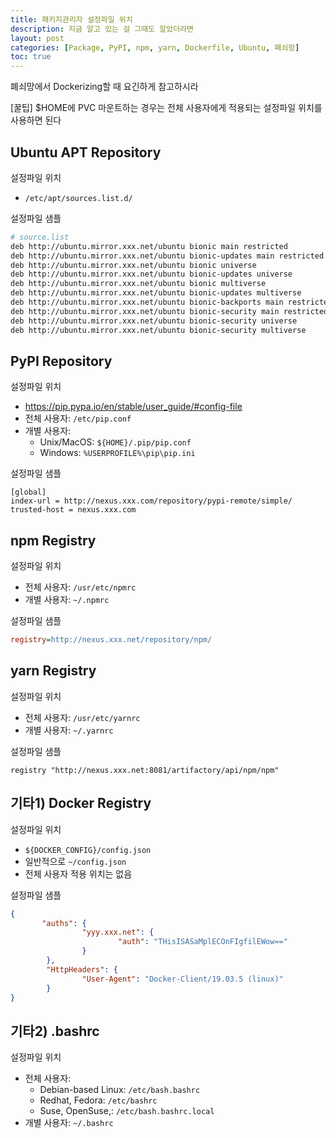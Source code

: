 ```yaml
---
title: 패키지관리자 설정파일 위치
description: 지금 알고 있는 걸 그때도 알았더라면
layout: post
categories: [Package, PyPI, npm, yarn, Dockerfile, Ubuntu, 폐쇠망]
toc: true
---
```


폐쇠망에서 Dockerizing할 때 요긴하게 참고하시라

\[꿀팁\] $HOME에 PVC 마운트하는 경우는 전체 사용자에게 적용되는 설정파일 위치를 사용하면 된다

## Ubuntu APT Repository

설정파일 위치

- `/etc/apt/sources.list.d/`

설정파일 샘플

```bash
# source.list
deb http://ubuntu.mirror.xxx.net/ubuntu bionic main restricted
deb http://ubuntu.mirror.xxx.net/ubuntu bionic-updates main restricted
deb http://ubuntu.mirror.xxx.net/ubuntu bionic universe
deb http://ubuntu.mirror.xxx.net/ubuntu bionic-updates universe
deb http://ubuntu.mirror.xxx.net/ubuntu bionic multiverse
deb http://ubuntu.mirror.xxx.net/ubuntu bionic-updates multiverse
deb http://ubuntu.mirror.xxx.net/ubuntu bionic-backports main restricted universe multiverse
deb http://ubuntu.mirror.xxx.net/ubuntu bionic-security main restricted
deb http://ubuntu.mirror.xxx.net/ubuntu bionic-security universe
deb http://ubuntu.mirror.xxx.net/ubuntu bionic-security multiverse
```

## PyPI Repository

설정파일 위치

- https://pip.pypa.io/en/stable/user_guide/#config-file
- 전체 사용자: `/etc/pip.conf`
- 개별 사용자:
  - Unix/MacOS: `${HOME}/.pip/pip.conf `
  - Windows: `%USERPROFILE%\pip\pip.ini`

설정파일 샘플

```
[global]
index-url = http://nexus.xxx.com/repository/pypi-remote/simple/
trusted-host = nexus.xxx.com
```

## npm Registry

설정파일 위치

- 전체 사용자: `/usr/etc/npmrc`
- 개별 사용자: `~/.npmrc`

설정파일 샘플

```ini
registry=http://nexus.xxx.net/repository/npm/
```

## yarn Registry

설정파일 위치

- 전체 사용자: `/usr/etc/yarnrc`
- 개별 사용자: `~/.yarnrc`

설정파일 샘플

```
registry "http://nexus.xxx.net:8081/artifactory/api/npm/npm"
```

## 기타1) Docker Registry

설정파일 위치

- `${DOCKER_CONFIG}/config.json`
- 일반적으로  `~/config.json`
- 전체 사용자 적용 위치는 없음

설정파일 샘플

```json
{
       "auths": {
                "yyy.xxx.net": {
                        "auth": "THisISASaMplECOnFIgfilEWow=="
                }
        },
        "HttpHeaders": {
                "User-Agent": "Docker-Client/19.03.5 (linux)"
        }
}
```

## 기타2) .bashrc

설정파일 위치

- 전체 사용자:
  - Debian-based Linux: `/etc/bash.bashrc`
  - Redhat, Fedora: `/etc/bashrc`
  - Suse, OpenSuse,: `/etc/bash.bashrc.local`
- 개별 사용자: `~/.bashrc`
